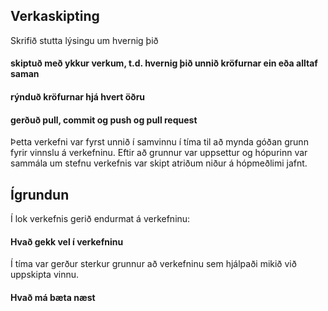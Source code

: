 ## Verkaskipting
Skrifið stutta lýsingu um hvernig þið
#### skiptuð með ykkur verkum, t.d. hvernig þið unnið kröfurnar ein eða alltaf saman 
#### rýnduð kröfurnar hjá hvert öðru
####  gerðuð pull, commit og push og pull request

Þetta verkefni var fyrst unnið í samvinnu í tíma til að mynda góðan grunn fyrir vinnslu á verkefninu. Eftir að grunnur var uppsettur og hópurinn var sammála um stefnu verkefnis var skipt atriðum niður á hópmeðlimi jafnt.

## Ígrundun 
Í lok verkefnis gerið endurmat á verkefninu: 
#### Hvað gekk vel í verkefninu 
Í tíma var gerður sterkur grunnur að verkefninu sem hjálpaði mikið við uppskipta vinnu.

#### Hvað má bæta næst 

